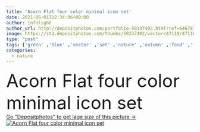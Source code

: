 ```yaml
---
title: 'Acorn Flat four color minimal icon set'
date: 2021-06-01T12:34:06+00:00
author: Infolight
author_url: http://depositphotos.com/portfolio-50337402.html?ref=64678756
image: https://st2.depositphotos.com/thumbs/50337402/vector/47118/471185722/api_thumb_450.jpg?forcejpeg=true
type: "post"
tags: ['green' ,'blue' ,'vector' ,'set' ,'nature' ,'autumn' ,'food' ,'fall' ,'icon' ,'flat' ,'oak' ,'logo' ,'chestnut' ,'acorn' ,'minimal' ,'eps' ,'premium' ,'food and restaurant' ]
categories: 
  - nature
---
```

<div aling="center">
            <font size="60"> Acorn Flat four color minimal icon set</font>   
</div>
<div>
    <a href='https://depositphotos.com/471185722/stock-illustration-acorn-flat-four-color-minimal.html?ref=64678756' target=_blank > Go "Depositphotos" to get lage size of this picture ->
        <img href='https://depositphotos.com/471185722/stock-illustration-acorn-flat-four-color-minimal.html?ref=64678756' src='https://st2.depositphotos.com/50337402/47118/v/950/depositphotos_471185722-stock-illustration-acorn-flat-four-color-minimal.jpg?forcejpeg=true' alt='Acorn Flat four color minimal icon set' >
    </a>
</div>

